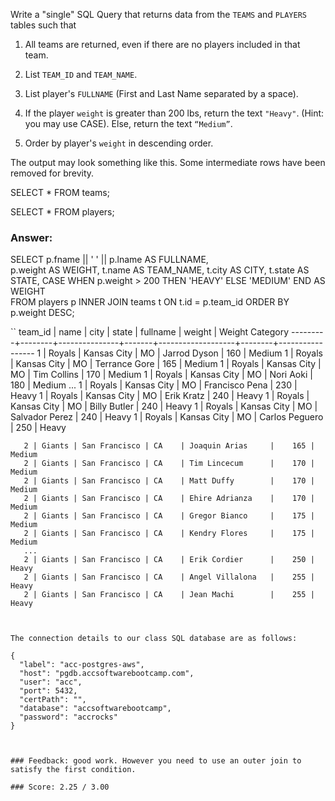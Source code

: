  Write a "single" SQL Query that returns data from the `TEAMS` and `PLAYERS` tables such that

1. All teams are returned, even if there are no players included in that team.

2. List `TEAM_ID` and `TEAM_NAME`.

3. List player's `FULLNAME` (First and Last Name separated by a space).

4. If the player `weight` is greater than 200 lbs, return the text `"Heavy"`.  (Hint: you may use CASE).  Else, return the text `“Medium”`.

5. Order by player's `weight` in descending order.

The output may look something like this. Some intermediate rows have been removed for brevity.

SELECT *
FROM teams;

SELECT *
FROM players;
 
### Answer:  
SELECT p.fname || ' ' || p.lname AS FULLNAME,   
    p.weight AS WEIGHT,
    t.name AS TEAM_NAME,
    t.city AS CITY,
    t.state AS STATE,
CASE
    WHEN p.weight > 200 THEN 'HEAVY'
    ELSE 'MEDIUM'
    END AS WEIGHT    
FROM players p
INNER JOIN teams t
ON t.id = p.team_id
ORDER BY p.weight DESC;

``
 team_id |  name  |     city      | state |     fullname      | weight | Weight Category
---------+--------+---------------+-------+-------------------+--------+-----------------
       1 | Royals | Kansas City   | MO    | Jarrod Dyson      |    160 | Medium
       1 | Royals | Kansas City   | MO    | Terrance Gore     |    165 | Medium
       1 | Royals | Kansas City   | MO    | Tim Collins       |    170 | Medium
       1 | Royals | Kansas City   | MO    | Nori Aoki         |    180 | Medium
       ...
       1 | Royals | Kansas City   | MO    | Francisco Pena    |    230 | Heavy
       1 | Royals | Kansas City   | MO    | Erik Kratz        |    240 | Heavy
       1 | Royals | Kansas City   | MO    | Billy Butler      |    240 | Heavy
       1 | Royals | Kansas City   | MO    | Salvador Perez    |    240 | Heavy
       1 | Royals | Kansas City   | MO    | Carlos Peguero    |    250 | Heavy

       2 | Giants | San Francisco | CA    | Joaquin Arias     |    165 | Medium
       2 | Giants | San Francisco | CA    | Tim Lincecum      |    170 | Medium
       2 | Giants | San Francisco | CA    | Matt Duffy        |    170 | Medium
       2 | Giants | San Francisco | CA    | Ehire Adrianza    |    170 | Medium
       2 | Giants | San Francisco | CA    | Gregor Bianco     |    175 | Medium
       2 | Giants | San Francisco | CA    | Kendry Flores     |    175 | Medium
       ...
       2 | Giants | San Francisco | CA    | Erik Cordier      |    250 | Heavy
       2 | Giants | San Francisco | CA    | Angel Villalona   |    255 | Heavy
       2 | Giants | San Francisco | CA    | Jean Machi        |    255 | Heavy
```


The connection details to our class SQL database are as follows:

{
  "label": "acc-postgres-aws",
  "host": "pgdb.accsoftwarebootcamp.com",
  "user": "acc",
  "port": 5432,
  "certPath": "",
  "database": "accsoftwarebootcamp",
  "password": "accrocks"
}



### Feedback: good work. However you need to use an outer join to satisfy the first condition.

### Score: 2.25 / 3.00